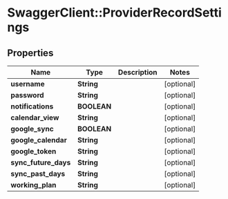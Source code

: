 # SwaggerClient::ProviderRecordSettings

## Properties
Name | Type | Description | Notes
------------ | ------------- | ------------- | -------------
**username** | **String** |  | [optional] 
**password** | **String** |  | [optional] 
**notifications** | **BOOLEAN** |  | [optional] 
**calendar_view** | **String** |  | [optional] 
**google_sync** | **BOOLEAN** |  | [optional] 
**google_calendar** | **String** |  | [optional] 
**google_token** | **String** |  | [optional] 
**sync_future_days** | **String** |  | [optional] 
**sync_past_days** | **String** |  | [optional] 
**working_plan** | **String** |  | [optional] 

